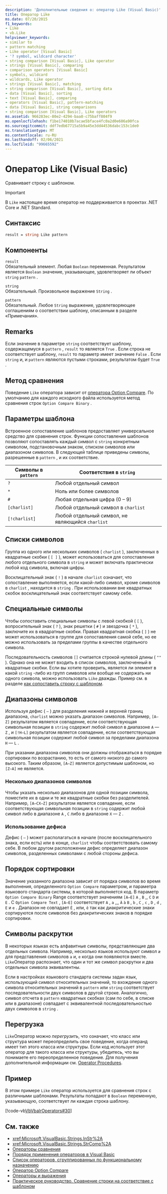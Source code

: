 ```yaml
---
description: 'Дополнительные сведения о: оператор Like (Visual Basic)'
title: Оператор Like
ms.date: 07/20/2015
f1_keywords:
- Like
- vb.Like
helpviewer_keywords:
- similar to
- pattern matching
- Like operator [Visual Basic]
- '? symbol, wildcard character'
- string comparison [Visual Basic], Like operator
- strings [Visual Basic], comparing
- comparison operators [Visual Basic]
- symbols, wildcard
- wildcards, Like operator
- strings [Visual Basic], matching
- string comparison [Visual Basic], sorting data
- data [Visual Basic], sorting
- text [Visual Basic], comparing
- operators [Visual Basic], pattern-matching
- data [Visual Basic], string comparisons
- string comparison [Visual Basic], Like operators
ms.assetid: 966283ec-80e2-4294-baa8-c75baff804f9
ms.openlocfilehash: f1be174010b7acae5bface4fc0a2d0e606a90fca
ms.sourcegitcommit: ddf7edb67715a5b9a45e3dd44536dabc153c1de0
ms.translationtype: MT
ms.contentlocale: ru-RU
ms.lasthandoff: 02/06/2021
ms.locfileid: "99665592"
---
```

# <a name="like-operator-visual-basic"></a>Оператор Like (Visual Basic)

Сравнивает строку с шаблоном.  

> [!IMPORTANT]
> В `Like` настоящее время оператор не поддерживается в проектах .NET Core и .NET Standard.

## <a name="syntax"></a>Синтаксис  
  
```vb  
result = string Like pattern  
```  
  
## <a name="parts"></a>Компоненты  

 `result`  
 Обязательный элемент. Любая `Boolean` переменная. Результатом является `Boolean` значение, указывающее, удовлетворяет ли объект `string` `pattern` .  
  
 `string`  
 Обязательный. Произвольное выражение `String` .  
  
 `pattern`  
 Обязательный. Любое `String` выражение, удовлетворяющее соглашениям о соответствии шаблону, описанным в разделе «Примечания».  
  
## <a name="remarks"></a>Remarks  

 Если значение в параметре `string` соответствует шаблону, содержащемуся в `pattern` , `result` то является `True` . Если строка не соответствует шаблону, `result` то параметр имеет значение `False` . Если `string` и, и `pattern` являются пустыми строками, результатом будет `True` .  
  
## <a name="comparison-method"></a>Метод сравнения  

 Поведение `Like` оператора зависит от [оператора Option Compare](../statements/option-compare-statement.md). По умолчанию для каждого исходного файла используется метод сравнения строк `Option Compare Binary` .  
  
## <a name="pattern-options"></a>Параметры шаблона  

 Встроенное сопоставление шаблонов предоставляет универсальное средство для сравнения строк. Функции сопоставления шаблонов позволяют сопоставлять каждый символ с `string` конкретным символом, подстановочным знаком, списком символов или диапазоном символов. В следующей таблице приведены символы, разрешенные в `pattern` , и их соответствие.  
  
|Символы в `pattern`|Соответствия в `string`|  
|-----------------------------|-------------------------|  
|`?`|Любой отдельный символ|  
|`*`|Ноль или более символов|  
|`#`|Любая отдельная цифра (0 – 9)|  
|`[charlist]`|Любой отдельный символ в `charlist`|  
|`[!charlist]`|Любой отдельный символ, не являющийся `charlist`|  
  
## <a name="character-lists"></a>Списки символов  

 Группа из одного или нескольких символов ( `charlist` ), заключенных в квадратные скобки ( `[ ]` ), может использоваться для сопоставления любого отдельного символа в `string` и может включать практически любой код символа, включая цифры.  
  
 Восклицательный знак ( `!` ) в начале `charlist` означает, что сопоставление выполняется, если какой-либо символ, кроме символов в `charlist` , находится в `string` . При использовании вне квадратных скобок восклицательный знак соответствует самому себе.  
  
## <a name="special-characters"></a>Специальные символы  

 Чтобы сопоставить специальные символы с левой скобкой ( `[` ), вопросительный знак ( `?` ), знак решетки ( `#` ) и звездочка ( `*` ), заключите их в квадратные скобки. Правая квадратная скобка ( `]` ) не может использоваться в группе для сопоставления самой себе, но ее можно использовать за пределами группы в качестве отдельного символа.  
  
 Последовательность символов `[]` считается строкой нулевой длины ( `""` ). Однако она не может входить в список символов, заключенный в квадратные скобки. Если вы хотите проверить, является ли элемент в какой `string` -либо из групп символов или вообще не содержать ни одного символа, можно использовать `Like` дважды. Пример см. в разделе [как сопоставить строку с шаблоном](../../programming-guide/language-features/operators-and-expressions/how-to-match-a-string-against-a-pattern.md).  
  
## <a name="character-ranges"></a>Диапазоны символов  

 Используя дефис ( `–` ) для разделения нижней и верхней границ диапазона, `charlist` можно указать диапазон символов. Например, `[A–Z]` результатом является совпадение, если соответствующая символьная позиции в `string` содержит любой символ в диапазоне `A` — `Z` , и `[!H–L]` результатом является совпадение, если соответствующая символьная позиции содержит любой символ за пределами диапазона `H` — `L` .  
  
 При указании диапазона символов они должны отображаться в порядке сортировки по возрастанию, то есть от самого низкого до самого высокого. Таким образом, `[A–Z]` является допустимым шаблоном, но `[Z–A]` не является.  
  
### <a name="multiple-character-ranges"></a>Несколько диапазонов символов  

 Чтобы указать несколько диапазонов для одной позиции символа, поместите их в одни и те же квадратные скобки без разделителей. Например, `[A–CX–Z]` результатом является совпадение, если соответствующая символьная позиции в `string` содержит любой символ либо в диапазоне `A` , `C` либо в диапазоне `X` — `Z` .  
  
### <a name="usage-of-the-hyphen"></a>Использование дефиса  

 Дефис ( `–` ) может располагаться в начале (после восклицательного знака, если есть) или в конце, `charlist` чтобы соответствовать самому себе. В любом другом расположении дефис определяет диапазон символов, разделенных символами с любой стороны дефиса.  
  
## <a name="collating-sequence"></a>Порядок сортировки  

 Значение указанного диапазона зависит от порядка символов во время выполнения, определенного `Option Compare` параметром, и параметра языкового стандарта системы, в которой выполняется код. В параметр `Option Compare Binary` Range соответствует значениям `[A–E]` `A` , `B` ,, `C` `D` и `E` . С `Option Compare Text` , `[A–E]` соответствует `A` , `a` ,,, `À` `à` `B` , `b` , `C` , `c` , `D` , `d` , `E` и `e` . Диапазон не совпадает `Ê` , или, `ê` так как диакритические знаки сортируются после символов без диакритических знаков в порядке сортировки.  
  
## <a name="digraph-characters"></a>Символы раскрутки  

 В некоторых языках есть алфавитные символы, представляющие два отдельных символа. Например, несколько языков используют символ `æ` для представления символов `a` и, `e` когда они появляются вместе. `Like`Оператор распознает, что один и тот же символ раскрутки и два отдельных символа эквивалентны.  
  
 Если в настройках языкового стандарта системы задан язык, использующий символ относительных значений, то вхождение одного символа относительных значений в `pattern` или `string` соответствует последовательности двух символов в другой строке. Аналогично, символ отсчета в `pattern` квадратных скобках (сам по себе, в списке или в диапазоне) совпадает с эквивалентной последовательностью двух символов в `string` .  
  
## <a name="overloading"></a>Перегрузка  

 `Like`Оператор можно *перегрузить*, что означает, что класс или структура может переопределить свое поведение, когда операнд имеет тип этого класса или структуры. Если код использует этот оператор для такого класса или структуры, убедитесь, что вы понимаете его переопределенное поведение. Для получения дополнительной информации см. [Operator Procedures](../../programming-guide/language-features/procedures/operator-procedures.md).  
  
## <a name="example"></a>Пример  

 В этом примере `Like` оператор используется для сравнения строк с различными шаблонами. Результаты попадают в `Boolean` переменную, указывающую, соответствует ли каждая строка шаблону.  
  
 [!code-vb[VbVbalrOperators#30](~/samples/snippets/visualbasic/VS_Snippets_VBCSharp/VbVbalrOperators/VB/Class1.vb#30)]  
  
## <a name="see-also"></a>См. также

- <xref:Microsoft.VisualBasic.Strings.InStr%2A>
- <xref:Microsoft.VisualBasic.Strings.StrComp%2A>
- [Операторы сравнения](comparison-operators.md)
- [Порядок применения операторов в Visual Basic](operator-precedence.md)
- [Список операторов, сгруппированных по функциональному назначению](operators-listed-by-functionality.md)
- [Оператор Option Compare](../statements/option-compare-statement.md)
- [Операторы и выражения](../../programming-guide/language-features/operators-and-expressions/index.md)
- [Практическое руководство. Сравнение строки на соответствие с шаблоном](../../programming-guide/language-features/operators-and-expressions/how-to-match-a-string-against-a-pattern.md)
